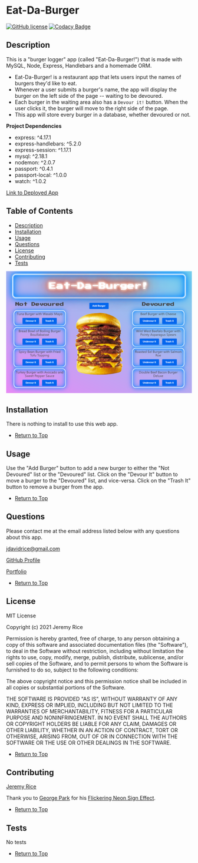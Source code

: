 # Eat-Da-Burger 
[![GitHub license](https://img.shields.io/github/license/jdavidrice/burger)](https://github.com/jdavidrice/burger/blob/master/LICENSE)
[![Codacy Badge](https://app.codacy.com/project/badge/Grade/21be935f62a64535871bb70d02f946e4)](https://www.codacy.com/gh/jdavidrice/burger/dashboard?utm_source=github.com&amp;utm_medium=referral&amp;utm_content=jdavidrice/burger&amp;utm_campaign=Badge_Grade)

## Description 

This is a "burger logger"  app (called "Eat-Da-Burger!") that is made with MySQL, Node, Express, Handlebars and a homemade ORM.
*   Eat-Da-Burger! is a restaurant app that lets users input the names of burgers they'd like to eat.
*   Whenever a user submits a burger's name, the app will display the burger on the left side of the page -- waiting to be devoured.
*   Each burger in the waiting area also has a `Devour it!` button. When the user clicks it, the burger will move to the right side of the page.
*   This app will store every burger in a database, whether devoured or not.

**Project Dependencies**

*  express: ^4.17.1
*  express-handlebars: ^5.2.0
*  express-session: ^1.17.1
*  mysql: ^2.18.1
*  nodemon: ^2.0.7
*  passport: ^0.4.1
*  passport-local: ^1.0.0
*  watch: ^1.0.2

[Link to Deployed App](https://warm-sea-12669.herokuapp.com/)

## Table of Contents

*   [Description](#Description)
*   [Installation](#Installation)
*   [Usage](#Usage)
*   [Questions](#Questions)
*   [License](#License)
*   [Contributing](#Contributing)
*   [Tests](#Tests)

![Sample Picture of App](public/assets/images/burger_app.png)
## Installation
 
 There is nothing to install to use this web app.

*   [Return to Top](#Eat-Da-Burger)

## Usage 
Use the "Add Burger" button to add a new burger to either the "Not Devoured" list or the "Devoured" list. Click on the "Devour It" button to move a burger to the "Devoured" list, and vice-versa. Click on the "Trash It" button to remove a burger from the app. 

*   [Return to Top](#Eat-Da-Burger)

## Questions

Please contact me at the email address listed below with any questions about this app. 

[jdavidrice@gmail.com](mailto:jdavidrice@gmail.com)

[GitHub Profile](https://github.com/jdavidrice)

[Portfolio](https://jeremyrice.gatsbyjs.io/)

*   [Return to Top](#Eat-Da-Burger)

## License

MIT License

Copyright (c) 2021 Jeremy Rice

Permission is hereby granted, free of charge, to any person obtaining a copy
of this software and associated documentation files (the "Software"), to deal
in the Software without restriction, including without limitation the rights
to use, copy, modify, merge, publish, distribute, sublicense, and/or sell
copies of the Software, and to permit persons to whom the Software is
furnished to do so, subject to the following conditions:

The above copyright notice and this permission notice shall be included in all
copies or substantial portions of the Software.

THE SOFTWARE IS PROVIDED "AS IS", WITHOUT WARRANTY OF ANY KIND, EXPRESS OR
IMPLIED, INCLUDING BUT NOT LIMITED TO THE WARRANTIES OF MERCHANTABILITY,
FITNESS FOR A PARTICULAR PURPOSE AND NONINFRINGEMENT. IN NO EVENT SHALL THE
AUTHORS OR COPYRIGHT HOLDERS BE LIABLE FOR ANY CLAIM, DAMAGES OR OTHER
LIABILITY, WHETHER IN AN ACTION OF CONTRACT, TORT OR OTHERWISE, ARISING FROM,
OUT OF OR IN CONNECTION WITH THE SOFTWARE OR THE USE OR OTHER DEALINGS IN THE
SOFTWARE.

*   [Return to Top](#Eat-Da-Burger)

## Contributing

  [Jeremy Rice](https://www.buymeacoffee.com/jdavidrice)

  Thank you to [George Park](https://www.georgewpark.com/) for his [Flickering Neon Sign Effect](https://codepen.io/GeorgePark/pen/MrjbEr). 

*   [Return to Top](#Eat-Da-Burger)

## Tests

No tests

*   [Return to Top](#Eat-Da-Burger)
